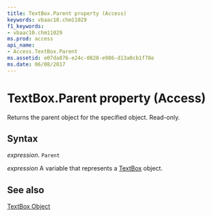 ```yaml
---
title: TextBox.Parent property (Access)
keywords: vbaac10.chm11029
f1_keywords:
- vbaac10.chm11029
ms.prod: access
api_name:
- Access.TextBox.Parent
ms.assetid: e07da876-e24c-0828-e986-d13a0cb1f78e
ms.date: 06/08/2017
---
```



# TextBox.Parent property (Access)

Returns the parent object for the specified object. Read-only.


## Syntax

 _expression_. `Parent`

 _expression_ A variable that represents a [TextBox](Access.TextBox.md) object.


## See also


[TextBox Object](Access.TextBox.md)

